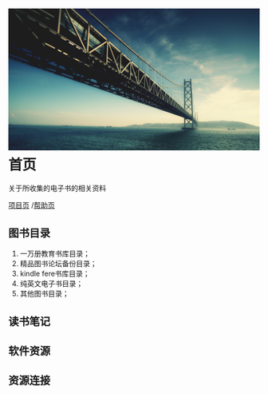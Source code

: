 ![Bridge](./imgs/bridge.jpg)
首页
===

关于所收集的电子书的相关资料

[项目页](https://github.com/dmscode/Wiki-in-box)
/[帮助页](help)


## 图书目录 ##

1. 一万册教育书库目录；
2. 精品图书论坛备份目录；
3. kindle fere书库目录；
4. 纯英文电子书目录；
5. 其他图书目录；

## 读书笔记 ##



## 软件资源 ##


## 资源连接 ##


